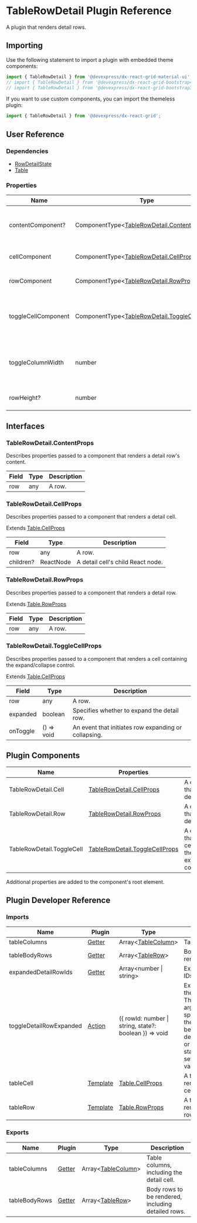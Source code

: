 # TableRowDetail Plugin Reference

A plugin that renders detail rows.

## Importing

Use the following statement to import a plugin with embedded theme components:

```js
import { TableRowDetail } from '@devexpress/dx-react-grid-material-ui';
// import { TableRowDetail } from '@devexpress/dx-react-grid-bootstrap4';
// import { TableRowDetail } from '@devexpress/dx-react-grid-bootstrap3';
```

If you want to use custom components, you can import the themeless plugin:

```js
import { TableRowDetail } from '@devexpress/dx-react-grid';
```

## User Reference

### Dependencies

- [RowDetailState](row-detail-state.md)
- [Table](table.md)

### Properties

Name | Type | Default | Description
-----|------|---------|------------
contentComponent? | ComponentType&lt;[TableRowDetail.ContentProps](#tablerowdetailcontentprops)&gt; | | A component that renders the detail row's content within the detail cell.
cellComponent | ComponentType&lt;[TableRowDetail.CellProps](#tablerowdetailcellprops)&gt; | | A component that renders a detail cell.
rowComponent | ComponentType&lt;[TableRowDetail.RowProps](#tablerowdetailrowprops)&gt; | | A component that renders a detail row.
toggleCellComponent | ComponentType&lt;[TableRowDetail.ToggleCellProps](#tablerowdetailtogglecellprops)&gt; | | A component that renders a cell containing the expand/collapse control.
toggleColumnWidth | number | | Specifies the width of the column containing expand/collapse controls.
rowHeight? | number | | Specifies the detail row height.

## Interfaces

### TableRowDetail.ContentProps

Describes properties passed to a component that renders a detail row's content.

Field | Type | Description
------|------|------------
row | any | A row.

### TableRowDetail.CellProps

Describes properties passed to a component that renders a detail cell.

Extends [Table.CellProps](table.md#tablecellprops)

Field | Type | Description
------|------|------------
row | any | A row.
children? | ReactNode | A detail cell's child React node.

### TableRowDetail.RowProps

Describes properties passed to a component that renders a detail row.

Extends [Table.RowProps](table.md#tablerowprops)

Field | Type | Description
------|------|------------
row | any | A row.

### TableRowDetail.ToggleCellProps

Describes properties passed to a component that renders a cell containing the expand/collapse control.

Extends [Table.CellProps](table.md#tablecellprops)

Field | Type | Description
------|------|------------
row | any | A row.
expanded | boolean | Specifies whether to expand the detail row.
onToggle | () => void | An event that initiates row expanding or collapsing.

## Plugin Components

Name | Properties | Description
-----|------------|------------
TableRowDetail.Cell | [TableRowDetail.CellProps](#tablerowdetailcellprops) | A component that renders a detail cell.
TableRowDetail.Row | [TableRowDetail.RowProps](#tablerowdetailrowprops) | A component that renders a detail row.
TableRowDetail.ToggleCell | [TableRowDetail.ToggleCellProps](#tablerowdetailtogglecellprops) | A component that renders a cell containing the expand/collapse control.

Additional properties are added to the component's root element.

## Plugin Developer Reference

### Imports

Name | Plugin | Type | Description
-----|--------|------|------------
tableColumns | [Getter](../../../dx-react-core/docs/reference/getter.md) | Array&lt;[TableColumn](table.md#tablecolumn)&gt; | Table columns.
tableBodyRows | [Getter](../../../dx-react-core/docs/reference/getter.md) | Array&lt;[TableRow](table.md#tablerow)&gt; | Body rows to be rendered.
expandedDetailRowIds | [Getter](../../../dx-react-core/docs/reference/getter.md) | Array&lt;number &#124; string&gt; | Expanded rows IDs.
toggleDetailRowExpanded | [Action](../../../dx-react-core/docs/reference/action.md) | ({ rowId: number &#124; string, state?: boolean }) => void | Expands/collapses the specified row. The `state` argument specifies whether the rows should be selected (true), deselected (false), or their selection status should be set to the opposite value (undefined).
tableCell | [Template](../../../dx-react-core/docs/reference/template.md) | [Table.CellProps](table.md#tablecellprops) | A template that renders a table cell.
tableRow | [Template](../../../dx-react-core/docs/reference/template.md) | [Table.RowProps](table.md#tablerowprops) | A template that renders a table row.

### Exports

Name | Plugin | Type | Description
-----|--------|------|------------
tableColumns | [Getter](../../../dx-react-core/docs/reference/getter.md) | Array&lt;[TableColumn](table.md#tablecolumn)&gt; | Table columns, including the detail cell.
tableBodyRows | [Getter](../../../dx-react-core/docs/reference/getter.md) | Array&lt;[TableRow](table.md#tablerow)&gt; | Body rows to be rendered, including detailed rows.
